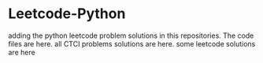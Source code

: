 # Leetcode-Python
adding the python leetcode problem solutions in this repositories. 
The code files are here.
all CTCI problems solutions are here.
some leetcode solutions are here



















































































































































































































































































































































































































































































































































































































































































































































